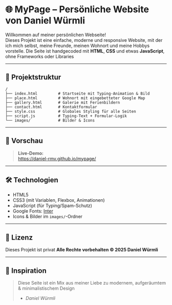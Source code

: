 
# 🌐 MyPage – Persönliche Website von Daniel Würmli

Willkommen auf meiner persönlichen Webseite!  
Dieses Projekt ist eine einfache, moderne und responsive Website, mit der ich mich selbst, meine Freunde, meinen Wohnort und meine Hobbys vorstelle. Die Seite ist handgecoded mit **HTML**, **CSS** und etwas **JavaScript**, ohne Frameworks oder Libraries 

---

## 🔧 Projektstruktur

```
/
├── index.html         # Startseite mit Typing-Animation & Bild
├── place.html         # Wohnort mit eingebetteter Google Map
├── gallery.html       # Galerie mit Ferienbildern
├── contact.html       # Kontaktformular 
├── style.css          # Globales Styling für alle Seiten
├── script.js          # Typing-Text + Formular-Logik 
└── images/            # Bilder & Icons 
```

---

## 🧪 Vorschau

> **Live-Demo:**  
> https://daniel-rmv.github.io/mypage/

---

## 🛠️ Technologien

- HTML5  
- CSS3 (mit Variablen, Flexbox, Animationen)  
- JavaScript (für Typing/Spam-Schutz)  
- Google Fonts: [Inter](https://fonts.google.com/specimen/Inter)  
- Icons & Bilder im `images/`-Ordner

---

## 📝 Lizenz

Dieses Projekt ist privat 
**Alle Rechte vorbehalten © 2025 Daniel Würmli**

---

## 🧠 Inspiration

> Diese Seite ist ein Mix aus meiner Liebe zu modernem, aufgeräumtem & minimalistischem Design 
> - *Daniel Würmli*
